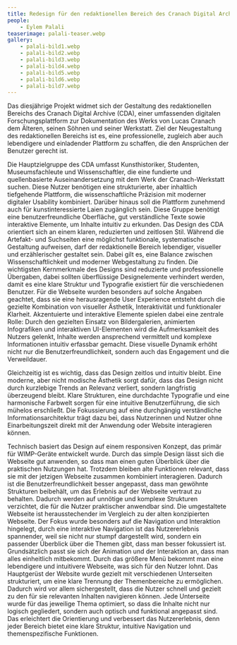 ```yaml
---
title: Redesign für den redaktionellen Bereich des Cranach Digital Archive
people:
    - Eylem Palali
teaserimage: palali-teaser.webp
gallery:
    - palali-bild1.webp
    - palali-bild2.webp
    - palali-bild3.webp
    - palali-bild4.webp
    - palali-bild5.webp
    - palali-bild6.webp
    - palali-bild7.webp
---
```


Das diesjährige Projekt widmet sich der Gestaltung des redaktionellen Bereichs des Cranach Digital Archive (CDA), einer umfassenden digitalen Forschungsplattform zur Dokumentation des Werks von Lucas Cranach dem Älteren, seinen Söhnen und seiner Werkstatt. Ziel der Neugestaltung des redaktionellen Bereichs ist es, eine professionelle, zugleich aber auch lebendigere und einladender Plattform zu schaffen, die den Ansprüchen der Benutzer gerecht ist.

Die Hauptzielgruppe des CDA umfasst Kunsthistoriker, Studenten, Museumsfachleute und Wissenschaftler, die eine fundierte und quellenbasierte Auseinandersetzung mit dem Werk der Cranach-Werkstatt suchen. Diese Nutzer benötigen eine strukturierte, aber inhaltlich tiefgehende Plattform, die wissenschaftliche Präzision mit moderner digitaler Usability kombiniert. Darüber hinaus soll die Plattform zunehmend auch für kunstinteressierte Laien zugänglich sein. Diese Gruppe benötigt eine benutzerfreundliche Oberfläche, gut verständliche Texte sowie interaktive Elemente, um Inhalte intuitiv zu erkunden.
Das Design des CDA orientiert sich an einem klaren, reduzierten und zeitlosen Stil. Während die Artefakt- und Suchseiten eine möglichst funktionale, systematische Gestaltung aufweisen, darf der redaktionelle Bereich lebendiger, visueller und erzählerischer gestaltet sein. Dabei gilt es, eine Balance zwischen Wissenschaftlichkeit und moderner Webgestaltung zu finden. Die wichtigsten Kernmerkmale des Designs sind reduzierte und professionelle Übergaben, dabei sollten überflüssige Designelemente verhindert werden, damit es eine klare Struktur und Typografie existiert für die verschiedenen Benutzer. 
Für die Webseite wurden besonders auf solche Angaben geachtet, dass sie eine herausragende User Experience entsteht durch die gezielte Kombination von visueller Ästhetik, Interaktivität und funktionaler Klarheit. Akzentuierte und interaktive Elemente spielen dabei eine zentrale Rolle: Durch den gezielten Einsatz von Bildergalerien, animierten Infografiken und interaktiven UI-Elementen wird die Aufmerksamkeit des Nutzers gelenkt, Inhalte werden ansprechend vermittelt und komplexe Informationen intuitiv erfassbar gemacht. Diese visuelle Dynamik erhöht nicht nur die Benutzerfreundlichkeit, sondern auch das Engagement und die Verweildauer.

Gleichzeitig ist es wichtig, dass das Design zeitlos und intuitiv bleibt. Eine moderne, aber nicht modische Ästhetik sorgt dafür, dass das Design nicht durch kurzlebige Trends an Relevanz verliert, sondern langfristig überzeugend bleibt. Klare Strukturen, eine durchdachte Typografie und eine harmonische Farbwelt sorgen für eine intuitive Benutzerführung, die sich mühelos erschließt. Die Fokussierung auf eine durchgängig verständliche Informationsarchitektur trägt dazu bei, dass Nutzerinnen und Nutzer ohne Einarbeitungszeit direkt mit der Anwendung oder Website interagieren können.

Technisch basiert das Design auf einem responsiven Konzept, das primär für WIMP-Geräte entwickelt wurde.
Durch das simple Design lässt sich die Webseite gut anwenden, so dass man einen guten Überblick über die praktischen Nutzungen hat. 
Trotzdem bleiben alte Funktionen relevant, dass sie mit der jetzigen Webseite zusammen kombiniert interagieren. Dadurch ist die Benutzerfreundlichkeit besser angepasst, dass man gewöhnte Strukturen beibehält, um das Erlebnis auf der Webseite vertraut zu behalten. Dadurch werden auf unnötige und komplexe Strukturen verzichtet, die für die Nutzer praktischer anwendbar sind.
Die umgestaltete Webseite ist herausstechender im Vergleich zu der alten konzipierten Webseite. Der Fokus wurde besonders auf die Navigation und Interaktion hingelegt, durch eine interaktive Navigation ist das Nutzererlebnis spannender, weil sie nicht nur stumpf dargestellt wird, sondern ein passender Überblick über die Themen gibt, dass man besser fokussiert ist. Grundsätzlich passt sie sich der Animation und der Interaktion an, dass man alles einheitlich mitbekommt. Durch das größere Menü bekommt man eine lebendigere und intuitivere Webseite, was sich für den Nutzer lohnt.
Das Hauptgerüst der Website wurde gezielt mit verschiedenen Unterseiten strukturiert, um eine klare Trennung der Themenbereiche zu ermöglichen. Dadurch wird vor allem sichergestellt, dass die Nutzer schnell und gezielt zu den für sie relevanten Inhalten navigieren können.
Jede Unterseite wurde für das jeweilige Thema optimiert, so dass die Inhalte nicht nur logisch gegliedert, sondern auch optisch und funktional angepasst sind. Das erleichtert die Orientierung und verbessert das Nutzererlebnis, denn jeder Bereich bietet eine klare Struktur, intuitive Navigation und themenspezifische Funktionen.
